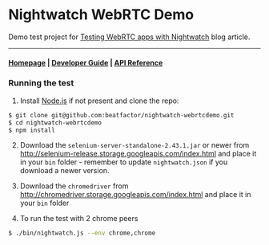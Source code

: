 # Nightwatch WebRTC Demo

Demo test project for [Testing WebRTC apps with Nightwatch](http://nightwatchjs.org/blog/testing-webrtc-apps-with-nightwatch/) blog article.

***

#### [Homepage](http://nightwatchjs.org) | [Developer Guide](http://nightwatchjs.org/guide) | [API Reference](http://nightwatchjs.org/api)

### Running the test

1) Install [Node.js](http://nodejs.org) if not present and clone the repo:
```sh
$ git clone git@github.com:beatfactor/nightwatch-webrtcdemo.git
$ cd nightwatch-webrtcdemo
$ npm install
```

2) Download the `selenium-server-standalone-2.43.1.jar` or newer from http://selenium-release.storage.googleapis.com/index.html and place it in your `bin` folder - remember to update `nightwatch.json` if you download a newer version.

3) Download the `chromedriver` from http://chromedriver.storage.googleapis.com/index.html and place it in your `bin` folder

4) To run the test with 2 chrome peers
```sh
$ ./bin/nightwatch.js --env chrome,chrome
```
